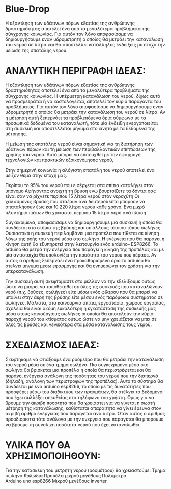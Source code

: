 # Blue-Drop
Η εξάντληση των υδάτινων πόρων εξαιτίας της ανθρώπινης δραστηριότητας αποτελεί ένα από τα μεγαλύτερα προβλήματα της σύγχρονης κοινωνίας. Για αυτόν τον λόγο αποφασίσαμε να δημιουργήσουμε εναν υδρομετρητή ο οποίος θα μετράει την κατανάλωση του νερού σε λίτρα και θα αποστέλλει κατάλληλες ενδείξεις με στόχο την μείωση της σπατάλης νερού.

# ΑΝΑΛΥΤΙΚΗ ΠΕΡΙΓΡΑΦΗ ΙΔΕΑΣ:

Η εξάντληση των υδάτινων πόρων εξαιτίας της ανθρώπινης δραστηριότητας αποτελεί ένα από τα μεγαλύτερα προβλήματα της σύγχρονης κοινωνίας. Η υπέρμετρη κατανάλωση του νερού, δίχως αυτό να προσμετράται ή να κοστολογείται, αποτελεί τον κύριο παράγοντα του προβλήματος. Για αυτόν τον λόγο αποφασίσαμε να δημιουργήσουμε εναν υδρομετρητή ο οποίος θα μετράει την κατανάλωση του νερού σε λίτρα. Αν η μέτρηση αυτή ξεπερνάει τα προβλεπόμενα όρια σύμφωνα με τα προσωπικά δεδομένα του καταναλωτή, τότε μία ένδειξη ενεργοποιείται στη συσκευή και αποστέλλεται μήνυμα στο κινητό με τα δεδομένα της μέτρησης.

Η μείωση της σπατάλης νερού είναι σημαντική για τη διατήρηση των υδάτινων πόρων και τη μείωση των περιβαλλοντικών επιπτώσεων της χρήσης του νερού. Αυτό μπορεί να επιτευχθεί με την εφαρμογή τεχνολογιών και πρακτικών εξοικονόμησης νερού,

Στην σημερινή κοινωνία η αλόγιστη σπατάλη του νερού αποτελεί ένα μείζον θέμα στην εποχή μας.

Περίπου το 95% του νερού που εισέρχεται στα σπίτια καταλήγει στον υπόνομο
Αφήνοντας ανοιχτή τη βρύση ενώ βουρτσίζετε τα δόντια σας είναι σαν να ρίχνετε περίπου 15 λίτρα νερού στον νεροχύτη
Οι χαλασμένες βρύσες που στάζουν ανά δευτερόλεπτο μπορούν να σπαταλήσουν έως και 10.220 λίτρα νερού κάθε χρόνο.
Ενα μικρό πλυντήριο πιάτων θα χρειαστεί περίπου 15 λίτρα νερό ανά πλύση


Συγκεκριμενα, αποφασισαμε να δημιουργησουμε μια συσκευή η οποία θα συνδέεται στο στόμιο της βρύσης και σε άλλους τέτοιου τύπου σωλήνες. Ουσιαστικά η συσκευή περιλαμβάνει μια προπέλα που τίθεται σε κίνηση λόγω της ροής του νερού μέσα στο σωλήνα. Η ενέργεια που θα παραγει η κίνηση αυτή θα εξυπηρετεί στην λειτουργία ενός arduino– ESP8266. Το arduino θα μετρά την ενέργεια που παράγει η κίνηση της προπέλας και με μία αντιστοιχία θα υπολογίζει την ποσότητα του νερού που πέρασε. Αν αυτος ο αριθμος ξεπερνάει ένα προκαθορισμένο όριο το arduino θα στελνει μηνυμα μεσω εφαρμογής και θα ενημερώνει τον χρήστη για την υπερκατανάλωση. 

Την συσκευή αυτή σκεφτόμαστε στο μέλλον να την εξελίξουμε ούτως ώστε να μπορεί να τοποθετηθεί σε όλες τις συσκευές που καταναλώνουν νερό (π.χ. βρύσες, σωλήνες) είτε μέσω ενός φίλτρου που θα μπορεί να μπαίνει στην άκρη της βρύσης είτε μέσου ενός παρόμοιου συστηματος σε σωλήνες. Μάλιστα, στα καινούργια σπίτια, εργοστάσια, χώρους εργασίας, σχολεία θα είναι ακόμη ευκολότερη η εγκατάσταση της συσκευής μας μέσα στους καινούργιους σωλήνες οι οποίοι θα αποτελούν την κύρια παροχή νερού του κτίσματος ούτως ώστε να μην χρειάζεται να μπει σε όλες τις βρύσες και γενικότερα στα μέσα κατανάλωσης τους νερού.


# ΣΧΕΔΙΑΣΜΟΣ ΙΔΕΑΣ:

Σκεφτηκαμε να φτιάξουμε ένα ροόμετρο που θα μετράει την κατανάλωση του νερού μέσα σε ένα τμήμα σωλήνα. Πιο συγκεκριμένα μέσα στο σωλήνα θα βρισκεται μια προπέλα η οποία θα περιστρέφεται και θα παράγει ενέργεια ανάλογη της ποσότητας του νερού που την διαπερνά (δηλαδή, ανάλογη των περιστροφών της προπέλας). Αυτο το σύστημα θα συνδέεται με ενα arduino esp8266, το οποίο με τις δυνατότητες που προσφέρει μέσω του διαδικτύου των πραγμάτων, θα στέλνει τα δεδομένα που έχει συλλέξει απευθείας στο τηλέφωνο του χρήστη. Ομως για να βρουμε την ακριβη ποσοτητα που θα χρειαστει για να γίνεται η σωστή μέτρηση της κατανάλωσης, καθίσταται απαραίτητο να γίνει έρευνα στον ακριβή αριθμό ενέργειας που παράγεται ανα λιτρο. Όταν αυτος ο αριθμος προσδιοριστει τότε ανάλογα με την ενεργεια που παραγεται θα μπορουμε να βρουμε τη συνολικη ποσότητα νερού που έχει καταναλωθει. 


# ΥΛΙΚΑ ΠΟΥ ΘΑ ΧΡΗΣΙΜΟΠΟΙΗΘΟΥΝ:

Για την κατασκευη του μετρητή νερού (ροομέτρου) θα χρειαστούμε:
Τμημα σωληνα
Καλωδια
Προπέλα μικρού μεγέθους 
Πολύμετρο  
Arduino uno
esp8266
Μικρού μεγέθους inverter

